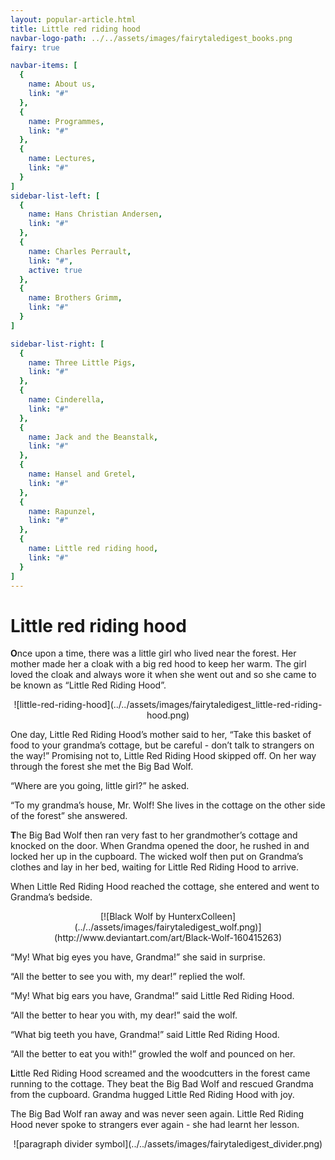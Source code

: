 ```yaml
---
layout: popular-article.html
title: Little red riding hood
navbar-logo-path: ../../assets/images/fairytaledigest_books.png
fairy: true

navbar-items: [
  {
    name: About us,
    link: "#"
  },
  {
    name: Programmes,
    link: "#"
  },
  {
    name: Lectures,
    link: "#"
  }
]
sidebar-list-left: [
  {
    name: Hans Christian Andersen,
    link: "#"
  },
  {
    name: Charles Perrault,
    link: "#",
    active: true
  },
  {
    name: Brothers Grimm,
    link: "#"
  }
]

sidebar-list-right: [
  {
    name: Three Little Pigs,
    link: "#"
  },
  {
    name: Cinderella,
    link: "#"
  },
  {
    name: Jack and the Beanstalk,
    link: "#"
  },
  {
    name: Hansel and Gretel,
    link: "#"
  },
  {
    name: Rapunzel,
    link: "#"
  },
  {
    name: Little red riding hood,
    link: "#"
  }
]
---
```

# Little red riding hood

**O**nce upon a time, there was a little girl who lived near the forest. Her mother made her a cloak with a big red hood to keep her warm. The girl loved the cloak and always wore it when she went out and so she came to be known as “Little Red Riding Hood”.

<center>![little-red-riding-hood](../../assets/images/fairytaledigest_little-red-riding-hood.png)</center>

One day, Little Red Riding Hood’s mother said to her, “Take this basket of food to your grandma’s cottage, but be careful - don’t talk to strangers on the way!” Promising not to, Little Red Riding Hood skipped off. On her way through the forest she met the Big Bad Wolf.

 “Where are you going, little girl?” he asked.

 “To my grandma’s house, Mr. Wolf! She lives in the cottage on the other side of the forest” she answered.

**T**he Big Bad Wolf then ran very fast to her grandmother’s cottage and knocked on the door. When Grandma opened the door, he rushed in and locked her up in the cupboard. The wicked wolf then put on Grandma’s clothes and lay in her bed, waiting for Little Red Riding Hood to arrive.

When Little Red Riding Hood reached the cottage, she entered and went to Grandma’s bedside.

<center>[![Black Wolf by HunterxColleen](../../assets/images/fairytaledigest_wolf.png)](http://www.deviantart.com/art/Black-Wolf-160415263)
</center>

 “My! What big eyes you have, Grandma!” she said in surprise.


 “All the better to see you with, my dear!” replied the wolf.


 “My! What big ears you have, Grandma!” said Little Red Riding Hood.


 “All the better to hear you with, my dear!” said the wolf.


 “What big teeth you have, Grandma!” said Little Red Riding Hood.


 “All the better to eat you with!” growled the wolf and pounced on her.


**L**ittle Red Riding Hood screamed and the woodcutters in the forest came running to the cottage. They beat the Big Bad Wolf and rescued Grandma from the cupboard. Grandma hugged Little Red Riding Hood with joy.


The Big Bad Wolf ran away and was never seen again. Little Red Riding Hood never spoke to strangers ever again - she had learnt her lesson.

<center>![paragraph divider symbol](../../assets/images/fairytaledigest_divider.png)</center>
